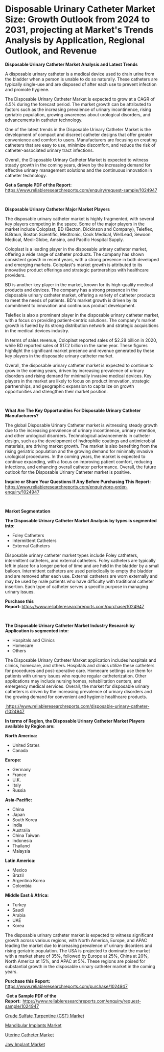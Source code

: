 <p><h1>Disposable Urinary Catheter Market Size: Growth Outlook from 2024 to 2031, projecting at Market's Trends Analysis by Application, Regional Outlook, and Revenue</h1></p><p><strong>Disposable Urinary Catheter Market Analysis and Latest Trends</strong></p>
<p><p>A disposable urinary catheter is a medical device used to drain urine from the bladder when a person is unable to do so naturally. These catheters are typically single-use and are disposed of after each use to prevent infection and promote hygiene.</p><p>The Disposable Urinary Catheter Market is expected to grow at a CAGR of 4.5% during the forecast period. The market growth can be attributed to factors such as the increasing prevalence of urinary incontinence, rising geriatric population, growing awareness about urological disorders, and advancements in catheter technology.</p><p>One of the latest trends in the Disposable Urinary Catheter Market is the development of compact and discreet catheter designs that offer greater convenience and comfort to users. Manufacturers are focusing on creating catheters that are easy to use, minimize discomfort, and reduce the risk of catheter-associated urinary tract infections.</p><p>Overall, the Disposable Urinary Catheter Market is expected to witness steady growth in the coming years, driven by the increasing demand for effective urinary management solutions and the continuous innovation in catheter technology.</p></p>
<p><strong>Get a Sample PDF of the Report:&nbsp;</strong> <a href="https://www.reliableresearchreports.com/enquiry/request-sample/1024947">https://www.reliableresearchreports.com/enquiry/request-sample/1024947</a></p>
<p>&nbsp;</p>
<p><strong>Disposable Urinary Catheter Major Market Players</strong></p>
<p><p>The disposable urinary catheter market is highly fragmented, with several key players competing in the space. Some of the major players in the market include Coloplast, BD (Becton, Dickinson and Company), Teleflex, B.Braun, Boston Scientific, Medtronic, Cook Medical, WellLead, Sewoon Medical, Medi-Globe, Amsino, and Pacific Hospital Supply.</p><p>Coloplast is a leading player in the disposable urinary catheter market, offering a wide range of catheter products. The company has shown consistent growth in recent years, with a strong presence in both developed and emerging markets. Coloplast's market growth is attributed to its innovative product offerings and strategic partnerships with healthcare providers.</p><p>BD is another key player in the market, known for its high-quality medical products and devices. The company has a strong presence in the disposable urinary catheter market, offering a variety of catheter products to meet the needs of patients. BD's market growth is driven by its commitment to innovation and continuous product development.</p><p>Teleflex is also a prominent player in the disposable urinary catheter market, with a focus on providing patient-centric solutions. The company's market growth is fueled by its strong distribution network and strategic acquisitions in the medical devices industry.</p><p>In terms of sales revenue, Coloplast reported sales of $2.28 billion in 2020, while BD reported sales of $17.2 billion in the same year. These figures highlight the significant market presence and revenue generated by these key players in the disposable urinary catheter market.</p><p>Overall, the disposable urinary catheter market is expected to continue to grow in the coming years, driven by increasing prevalence of urinary disorders and rising demand for minimally invasive medical devices. Key players in the market are likely to focus on product innovation, strategic partnerships, and geographic expansion to capitalize on growth opportunities and strengthen their market position.</p></p>
<p>&nbsp;</p>
<p><strong>What Are The Key Opportunities For Disposable Urinary Catheter Manufacturers?</strong></p>
<p><p>The global Disposable Urinary Catheter market is witnessing steady growth due to the increasing prevalence of urinary incontinence, urinary retention, and other urological disorders. Technological advancements in catheter design, such as the development of hydrophilic coatings and antimicrobial materials, are driving market growth. The market is also benefiting from the rising geriatric population and the growing demand for minimally invasive urological procedures. In the coming years, the market is expected to continue expanding, with a focus on improving patient comfort, reducing infections, and enhancing overall catheter performance. Overall, the future outlook for the Disposable Urinary Catheter market is positive.</p></p>
<p><strong>Inquire or Share Your Questions If Any Before Purchasing This Report:</strong> <a href="https://www.reliableresearchreports.com/enquiry/pre-order-enquiry/1024947">https://www.reliableresearchreports.com/enquiry/pre-order-enquiry/1024947</a></p>
<p>&nbsp;</p>
<p><strong>Market Segmentation</strong></p>
<p><strong>The Disposable Urinary Catheter Market Analysis by types is segmented into:</strong></p>
<p><ul><li>Foley Catheters</li><li>Intermittent Catheters</li><li>External Catheters</li></ul></p>
<p><p>Disposable urinary catheter market types include Foley catheters, intermittent catheters, and external catheters. Foley catheters are typically left in place for a longer period of time and are held in the bladder by a small balloon. Intermittent catheters are used periodically to empty the bladder and are removed after each use. External catheters are worn externally and may be used by male patients who have difficulty with traditional catheter insertion. Each type of catheter serves a specific purpose in managing urinary issues.</p></p>
<p><strong>Purchase this Report:&nbsp;</strong><a href="https://www.reliableresearchreports.com/purchase/1024947">https://www.reliableresearchreports.com/purchase/1024947</a></p>
<p>&nbsp;</p>
<p><strong>The Disposable Urinary Catheter Market Industry Research by Application is segmented into:</strong></p>
<p><ul><li>Hospitals and Clinics</li><li>Homecare</li><li>Others</li></ul></p>
<p><p>The Disposable Urinary Catheter Market application includes hospitals and clinics, homecare, and others. Hospitals and clinics utilize these catheters for procedures and post-operative care. Homecare settings use them for patients with urinary issues who require regular catheterization. Other applications may include nursing homes, rehabilitation centers, and emergency medical services. Overall, the market for disposable urinary catheters is driven by the increasing prevalence of urinary disorders and the growing demand for convenient and hygienic healthcare products.</p></p>
<p><a href="https://www.reliableresearchreports.com/disposable-urinary-catheter-r1024947">&nbsp;https://www.reliableresearchreports.com/disposable-urinary-catheter-r1024947</a></p>
<p><strong>In terms of Region, the Disposable Urinary Catheter Market Players available by Region are:</strong></p>
<p>
    <p> <strong> North America: </strong>
        <ul>
            <li>United States</li>
            <li>Canada</li>
        </ul>
        </p> 
    <p> <strong> Europe: </strong>
        <ul>
            <li>Germany</li>
            <li>France</li>
            <li>U.K.</li>
            <li>Italy</li>
            <li>Russia</li>
        </ul>
        </p> 
    <p> <strong> Asia-Pacific: </strong>
        <ul>
            <li>China</li>
            <li>Japan</li>
            <li>South Korea</li>
            <li>India</li>
            <li>Australia</li>
            <li>China Taiwan</li>
            <li>Indonesia</li>
            <li>Thailand</li>
            <li>Malaysia</li>
        </ul>
        </p> 
    <p> <strong> Latin America: </strong>
        <ul>
            <li>Mexico</li>
            <li>Brazil</li>
            <li>Argentina Korea</li>
            <li>Colombia</li>
        </ul>
        </p> 
    <p> <strong> Middle East & Africa: </strong>
        <ul>
            <li>Turkey</li>
            <li>Saudi</li>
            <li>Arabia</li>
            <li>UAE</li>
            <li>Korea</li>
        </ul>
    </p>
    </p>
<p><p>The disposable urinary catheter market is expected to witness significant growth across various regions, with North America, Europe, and APAC leading the market due to increasing prevalence of urinary disorders and rising geriatric population. The USA is projected to dominate the market with a market share of 35%, followed by Europe at 25%, China at 20%, North America at 15%, and APAC at 5%. These regions are poised for substantial growth in the disposable urinary catheter market in the coming years.</p></p>
<p><strong>Purchase this Report: </strong><a href="https://www.reliableresearchreports.com/purchase/1024947">https://www.reliableresearchreports.com/purchase/1024947</a></p>
<p>&nbsp;<strong>Get a Sample PDF of the Report:&nbsp;&nbsp;</strong><a href="https://www.reliableresearchreports.com/enquiry/request-sample/1024947">https://www.reliableresearchreports.com/enquiry/request-sample/1024947</a></p>
<p><strong></strong></p>
<p><p><a href="https://issuu.com/reportprime-2/docs/crude-sulfate-turpentine-cst-market-size-2030.pptx">Crude Sulfate Turpentine (CST) Market</a></p><p><a href="https://github.com/gamblestampleyjenny50m5sl6/Market-Research-Report-List-2/blob/main/mandibular-implants-market.md">Mandibular Implants Market</a></p><p><a href="https://github.com/barbarakss89/Market-Research-Report-List-1/blob/main/uterine-catheter-market.md">Uterine Catheter Market</a></p><p><a href="https://github.com/nicholepatriciadoylenwnrjr0/Market-Research-Report-List-2/blob/main/jaw-implant-market.md">Jaw Implant Market</a></p></p>